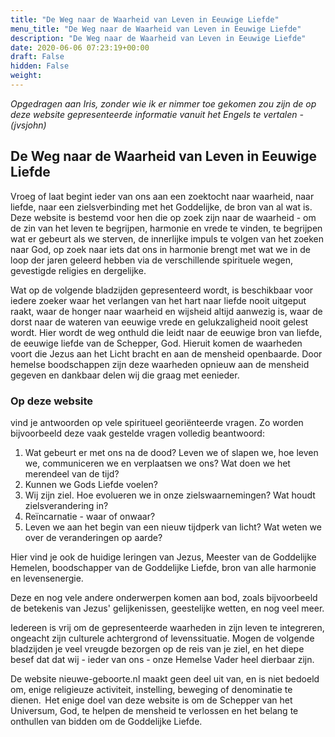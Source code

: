 ```yaml
---
title: "De Weg naar de Waarheid van Leven in Eeuwige Liefde"
menu_title: "De Weg naar de Waarheid van Leven in Eeuwige Liefde"
description: "De Weg naar de Waarheid van Leven in Eeuwige Liefde"
date: 2020-06-06 07:23:19+00:00
draft: False
hidden: False
weight:
---
```


*Opgedragen aan Iris, zonder wie ik er nimmer toe gekomen zou zijn de op deze website gepresenteerde informatie vanuit het Engels te vertalen - (jvsjohn)*

## De Weg naar de Waarheid van Leven in Eeuwige Liefde

Vroeg of laat begint ieder van ons aan een zoektocht naar waarheid, naar liefde, naar een zielsverbinding met het Goddelijke, de bron van al wat is. Deze website is bestemd voor hen die op zoek zijn naar de waarheid - om de zin van het leven te begrijpen, harmonie en vrede te vinden, te begrijpen wat er gebeurt als we sterven, de innerlijke impuls te volgen van het zoeken naar God, op zoek naar iets dat ons in harmonie brengt met wat we in de loop der jaren geleerd hebben via de verschillende spirituele wegen, gevestigde religies en dergelijke.

Wat op de volgende bladzijden gepresenteerd wordt, is beschikbaar voor iedere zoeker waar het verlangen van het hart naar liefde nooit uitgeput raakt, waar de honger naar waarheid en wijsheid altijd aanwezig is, waar de dorst naar de wateren van eeuwige vrede en gelukzaligheid nooit gelest wordt. Hier wordt de weg onthuld die leidt naar de eeuwige bron van liefde, de eeuwige liefde van de Schepper, God. Hieruit komen de waarheden voort die Jezus aan het Licht bracht en aan de mensheid openbaarde. Door hemelse boodschappen zijn deze waarheden opnieuw aan de mensheid gegeven en dankbaar delen wij die graag met eenieder.

### Op deze website

vind je antwoorden op vele spiritueel georiënteerde vragen. Zo worden bijvoorbeeld deze vaak gestelde vragen volledig beantwoord:

1. Wat gebeurt er met ons na de dood? Leven we of slapen we, hoe leven we, communiceren we en verplaatsen we ons? Wat doen we het merendeel van de tijd?
2. Kunnen we Gods Liefde voelen?
3. Wij zijn ziel. Hoe evolueren we in onze zielswaarnemingen? Wat houdt zielsverandering in?
4. Reïncarnatie - waar of onwaar?
5. Leven we aan het begin van een nieuw tijdperk van licht? Wat weten we over de veranderingen op aarde?

Hier vind je ook de huidige leringen van Jezus, Meester van de Goddelijke Hemelen, boodschapper van de Goddelijke Liefde, bron van alle harmonie en levensenergie.

Deze en nog vele andere onderwerpen komen aan bod, zoals bijvoorbeeld de betekenis van Jezus' gelijkenissen, geestelijke wetten, en nog veel meer.

Iedereen is vrij om de gepresenteerde waarheden in zijn leven te integreren, ongeacht zijn culturele achtergrond of levenssituatie. Mogen de volgende bladzijden je veel vreugde bezorgen op de reis van je ziel, en het diepe besef dat dat wij - ieder van ons - onze Hemelse Vader heel dierbaar zijn.

De website nieuwe-geboorte.nl maakt geen deel uit van, en is niet bedoeld om, enige religieuze activiteit, instelling, beweging of denominatie te dienen.  Het enige doel van deze website is om de Schepper van het Universum, God, te helpen de mensheid te verlossen en het belang te onthullen van bidden om de Goddelijke Liefde.

<p style="text-align: center;">
<script type="text/javascript" src="//counter.websiteout.net/js/5/6/0/1"></script>
</p>

